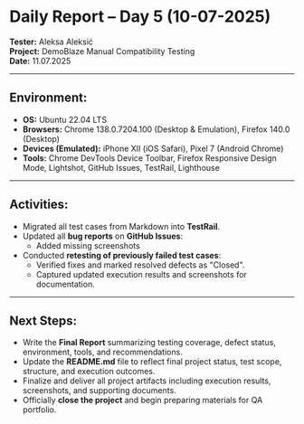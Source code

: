 # Daily Report – Day 5 (10-07-2025)

**Tester:** Aleksa Aleksić  
**Project:** DemoBlaze Manual Compatibility Testing  
**Date:** 11.07.2025

---

## Environment:
- **OS:** Ubuntu 22.04 LTS  
- **Browsers:** Chrome 138.0.7204.100 (Desktop & Emulation), Firefox 140.0 (Desktop)  
- **Devices (Emulated):** iPhone XII (iOS Safari), Pixel 7 (Android Chrome)  
- **Tools:** Chrome DevTools Device Toolbar, Firefox Responsive Design Mode, Lightshot, GitHub Issues, TestRail, Lighthouse

---

## Activities:
- Migrated all test cases from Markdown into **TestRail**.  
- Updated all **bug reports** on **GitHub Issues**:
  - Added missing screenshots
- Conducted **retesting of previously failed test cases**:
  - Verified fixes and marked resolved defects as "Closed".
  - Captured updated execution results and screenshots for documentation.

---

## Next Steps:
- Write the **Final Report** summarizing testing coverage, defect status, environment, tools, and recommendations.  
- Update the **README.md** file to reflect final project status, test scope, structure, and execution outcomes.  
- Finalize and deliver all project artifacts including execution results, screenshots, and supporting documents.  
- Officially **close the project** and begin preparing materials for QA portfolio.
